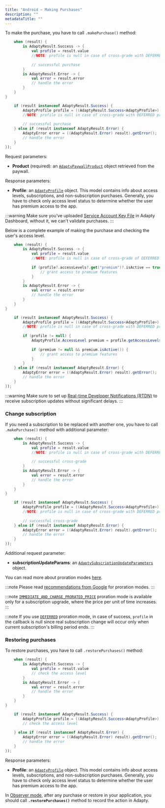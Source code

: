 ```yaml
---
title: "Android – Making Purchases"
description: ""
metadataTitle: ""
---
```


To make the purchase, you have to call `.makePurchase()` method:

```kotlin title="title="Adapty.makePurchase(activity, product) { result ->""
    when (result) {
        is AdaptyResult.Success -> {
            val profile = result.value              
            //NOTE: profile is null in case of cross-grade with DEFERRED proration mode
            
            // successful purchase
        }
        is AdaptyResult.Error -> {
            val error = result.error
            // handle the error
        }
    }
}
```
```java title="title="Adapty.makePurchase(activity, product, result -> {""
    if (result instanceof AdaptyResult.Success) {
        AdaptyProfile profile = ((AdaptyResult.Success<AdaptyProfile>) result).getValue();
        //NOTE: profile is null in case of cross-grade with DEFERRED proration mode
        
      	// successful purchase
    } else if (result instanceof AdaptyResult.Error) {
        AdaptyError error = ((AdaptyResult.Error) result).getError();
        // handle the error
    }
});
```

Request parameters:

- **Product** (required): an [`AdaptyPaywallProduct`](sdk-models#adaptypaywallproduct) object retrieved from the paywall.

Response parameters:

- **Profile**: an [`AdaptyProfile`](sdk-models#adaptyprofile) object. This model contains info about access levels, subscriptions, and non-subscription purchases. Generally, you have to check only access level status to determine whether the user has premium access to the app.

:::warning
Make sure you've uploaded [Service Account Key File](service-account-key-file) in Adapty Dashboard, without it, we can't validate purchases.
:::

Below is a complete example of making the purchase and checking the user's access level.

```kotlin title="title="Adapty.makePurchase(activity, product) { result ->""
    when (result) {
        is AdaptyResult.Success -> {
            val profile = result.value
            //NOTE: profile is null in case of cross-grade of DEFERRED proration mode
            
            if (profile?.accessLevels?.get("premium")?.isActive == true) {
                // grant access to premium features
            }
        }
        is AdaptyResult.Error -> {
            val error = result.error
            // handle the error
        }
    }
}
```
```java title="title="Adapty.makePurchase(activity, product, result -> {""
    if (result instanceof AdaptyResult.Success) {
        AdaptyProfile profile = ((AdaptyResult.Success<AdaptyProfile>) result).getValue();
        //NOTE: profile is null in case of cross-grade with DEFERRED proration mode
        
      	if (profile != null) {
            AdaptyProfile.AccessLevel premium = profile.getAccessLevels().get("premium");
            
          	if (premium != null && premium.isActive()) {
                // grant access to premium features
            }
        }
    } else if (result instanceof AdaptyResult.Error) {
        AdaptyError error = ((AdaptyResult.Error) result).getError();
        // handle the error
    }
});
```

:::warning
Make sure to set up [Real-time Developer Notifications (RTDN)](real-time-developer-notifications-rtdn) to receive subscription updates without significant delays.
:::

### Change subscription

If you need a subscription to be replaced with another one, you have to call `.makePurchase()` method with additional parameter:

```kotlin title="title="Adapty.makePurchase(activity, product, subscriptionUpdateParams) { result ->""
    when (result) {
        is AdaptyResult.Success -> {
            val profile = result.value              
            //NOTE: profile is null in case of cross-grade with DEFERRED proration mode
            
            // successful cross-grade
        }
        is AdaptyResult.Error -> {
            val error = result.error
            // handle the error
        }
    }
}
```
```java title="title="Adapty.makePurchase(activity, product, subscriptionUpdateParams, result -> {""
    if (result instanceof AdaptyResult.Success) {
        AdaptyProfile profile = ((AdaptyResult.Success<AdaptyProfile>) result).getValue();
        //NOTE: profile is null in case of cross-grade with DEFERRED proration mode
        
      	// successful cross-grade
    } else if (result instanceof AdaptyResult.Error) {
        AdaptyError error = ((AdaptyResult.Error) result).getError();
        // handle the error
    }
});
```

Additional request parameter:

- **subscriptionUpdateParams**: an [`AdaptySubscriptionUpdateParameters`](sdk-models#adaptysubscriptionupdateparameters) object.

You can read more about proration modes [here](https://developer.android.com/google/play/billing/subscriptions#proration).

:::note
Please read [recommendations from Google](https://developer.android.com/google/play/billing/subscriptions#proration-recommendations) for proration modes.
:::

:::note
[`IMMEDIATE_AND_CHARGE_PRORATED_PRICE`](https://developer.android.com/reference/com/android/billingclient/api/BillingFlowParams.ProrationMode#IMMEDIATE_AND_CHARGE_PRORATED_PRICE) proration mode is available only for a subscription upgrade, where the price per unit of time increases.
:::

:::note
If you use [`DEFERRED`](https://developer.android.com/reference/com/android/billingclient/api/BillingFlowParams.ProrationMode#DEFERRED) proration mode, in case of success, `profile` in the callback is null since real subscription change will occur only when current subscription's billing period ends.
:::

### Restoring purchases

To restore purchases, you have to call `.restorePurchases()` method:

```kotlin title="title="Adapty.restorePurchases { result ->""
    when (result) {
        is AdaptyResult.Success -> {
            val profile = result.value
            // check the access level
        }
        is AdaptyResult.Error -> {
            val error = result.error
            // handle the error
        }
    }
}
```
```java title="title="Adapty.restorePurchases(result -> {""
    if (result instanceof AdaptyResult.Success) {
        AdaptyProfile profile = ((AdaptyResult.Success<AdaptyProfile>) result).getValue();
        // check the access level
      
    } else if (result instanceof AdaptyResult.Error) {
        AdaptyError error = ((AdaptyResult.Error) result).getError();
        // handle the error
    }
});
```

Response parameters:

- **Profile**: an [`AdaptyProfile`](sdk-models#adaptyprofile) object. This model contains info about access levels, subscriptions, and non-subscription purchases. Generally, you have to check only access level status to determine whether the user has premium access to the app.

In [Observer mode](android-observer-mode), after any purchase or restore in your application, you should call **`.restorePurchases()`** method to record the action in Adapty.